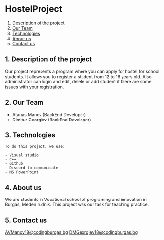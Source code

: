 # HostelProject

1. [Description of the project](#team)
2. [Our Team](#team)
3. [Technologies](#team)
4. [About us](#team)
5. [Contact us](#team)



<a name="team"></a>
## 1. Description of the project
  Our project represents a program where you can apply for hostel for school students. It allows you to register a student from 12 to 16 years old. Also administrator can login and edit, delete or add student if there are some issues with your registration.
  
  ## 2. Our Team
  - Atanas Manov (BackEnd Developer)
  - Dimitur Georgiev (BackEnd Developer)
##  3. Technologies
    To do this project, we use: 
    
    - Visual studio
    - C++
    - Github
    - Discord to communicate
    - MS PowerPoint
## 4. About us
We are students in Vocational school of programing and innovation in Burgas, Meden rudnik. This project was our task for teaching practice.

## 5. Contact us
AVManov18@codingburgas.bg
DMGeorgiev18@codingburgas.bg
